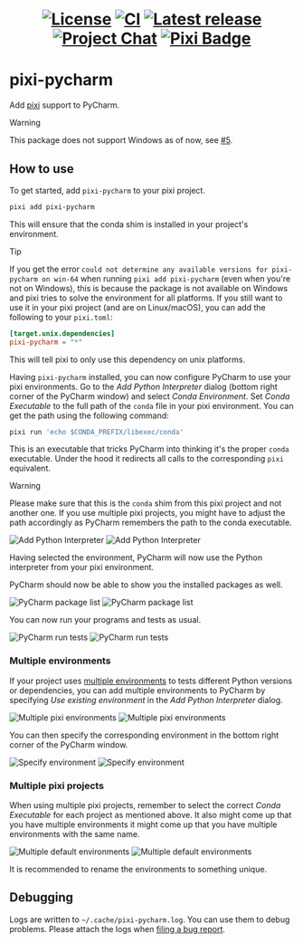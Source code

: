 <h1 align="center">

[![License][license-badge]][license]
[![CI][ci-badge]][ci]
[![Latest release][latest-release-badge]][releases]
[![Project Chat][chat-badge]][chat-url]
[![Pixi Badge][pixi-badge]][pixi]


[license-badge]: https://img.shields.io/github/license/pavelzw/pixi-pycharm?style=flat-square
[license]: ./LICENSE
[ci-badge]: https://img.shields.io/github/actions/workflow/status/pavelzw/pixi-pycharm/ci.yml?style=flat-square
[ci]: https://github.com/pavelzw/pixi-pycharm/actions/
[latest-release-badge]: https://img.shields.io/github/v/tag/pavelzw/pixi-pycharm?style=flat-square&label=latest&sort=semver
[releases]: https://github.com/pavelzw/pixi-pycharm/releases
[chat-badge]: https://img.shields.io/discord/1082332781146800168.svg?label=&logo=discord&logoColor=ffffff&color=7389D8&labelColor=6A7EC2&style=flat-square
[chat-url]: https://discord.gg/kKV8ZxyzY4
[pixi-badge]: https://img.shields.io/endpoint?url=https://raw.githubusercontent.com/prefix-dev/pixi/main/assets/badge/v0.json&style=flat-square
[pixi]: https://pixi.sh

</h1>

# pixi-pycharm

Add [pixi](https://github.com/prefix-dev/pixi) support to PyCharm.

> [!WARNING]
> This package does not support Windows as of now, see [#5](https://github.com/pavelzw/pixi-pycharm/issues/5).

## How to use

To get started, add `pixi-pycharm` to your pixi project.

```bash
pixi add pixi-pycharm
```

This will ensure that the conda shim is installed in your project's environment.

> [!TIP]
> If you get the error `could not determine any available versions for pixi-pycharm on win-64` when running `pixi add pixi-pycharm` (even when you're not on Windows),
> this is because the package is not available on Windows and pixi tries to solve the environment for all platforms.
> If you still want to use it in your pixi project (and are on Linux/macOS), you can add the following to your `pixi.toml`:
>
> ```toml
> [target.unix.dependencies]
> pixi-pycharm = "*"
> ```
>
> This will tell pixi to only use this dependency on unix platforms.

Having `pixi-pycharm` installed, you can now configure PyCharm to use your pixi environments.
Go to the *Add Python Interpreter* dialog (bottom right corner of the PyCharm window) and select *Conda Environment*.
Set *Conda Executable* to the full path of the `conda` file in your pixi environment.
You can get the path using the following command:

```bash
pixi run 'echo $CONDA_PREFIX/libexec/conda'
```

This is an executable that tricks PyCharm into thinking it's the proper `conda` executable.
Under the hood it redirects all calls to the corresponding `pixi` equivalent.

> [!WARNING]
> Please make sure that this is the `conda` shim from this pixi project and not another one.
> If you use multiple pixi projects, you might have to adjust the path accordingly as PyCharm remembers the path to the conda executable.

![Add Python Interpreter](./.github/assets/add-conda-environment-light.png#gh-light-mode-only)
![Add Python Interpreter](./.github/assets/add-conda-environment-dark.png#gh-dark-mode-only)

Having selected the environment, PyCharm will now use the Python interpreter from your pixi environment.

PyCharm should now be able to show you the installed packages as well.

![PyCharm package list](./.github/assets/dependency-list-light.png#gh-light-mode-only)
![PyCharm package list](./.github/assets/dependency-list-dark.png#gh-dark-mode-only)

You can now run your programs and tests as usual.

![PyCharm run tests](./.github/assets/tests-light.png#gh-light-mode-only)
![PyCharm run tests](./.github/assets/tests-dark.png#gh-dark-mode-only)

### Multiple environments

If your project uses [multiple environments](https://pixi.sh/latest/environment) to tests different Python versions or dependencies, you can add multiple environments to PyCharm
by specifying *Use existing environment* in the *Add Python Interpreter* dialog.

![Multiple pixi environments](./.github/assets/python-interpreters-multi-env-light.png#gh-light-mode-only)
![Multiple pixi environments](./.github/assets/python-interpreters-multi-env-dark.png#gh-dark-mode-only)

You can then specify the corresponding environment in the bottom right corner of the PyCharm window.

![Specify environment](./.github/assets/specify-interpreter-light.png#gh-light-mode-only)
![Specify environment](./.github/assets/specify-interpreter-dark.png#gh-dark-mode-only)

### Multiple pixi projects

When using multiple pixi projects, remember to select the correct *Conda Executable* for each project as mentioned above.
It also might come up that you have multiple environments it might come up that you have multiple environments with the same name.

![Multiple default environments](./.github/assets/multiple-default-envs-light.png#gh-light-mode-only)
![Multiple default environments](./.github/assets/multiple-default-envs-dark.png#gh-dark-mode-only)

It is recommended to rename the environments to something unique.

## Debugging

Logs are written to `~/.cache/pixi-pycharm.log`.
You can use them to debug problems.
Please attach the logs when [filing a bug report](https://github.com/pavelzw/pixi-pycharm/issues/new?template=bug-report.md).
